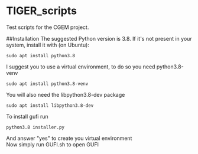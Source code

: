 # TIGER_scripts
Test scripts for the CGEM project.

##Installation
The suggested Python version is 3.8. If it's not present in your system, install it with (on Ubuntu):
```
sudo apt install python3.8 
```
I suggest you to use a virtual environment, to do so you need python3.8-venv
```
sudo apt install python3.8-venv
```
You will also need the libpython3.8-dev package
```
sudo apt install libpython3.8-dev
```
To install gufi run
```
python3.8 installer.py
```
And answer "yes" to create you virtual environment\
Now simply run GUFI.sh to open GUFI